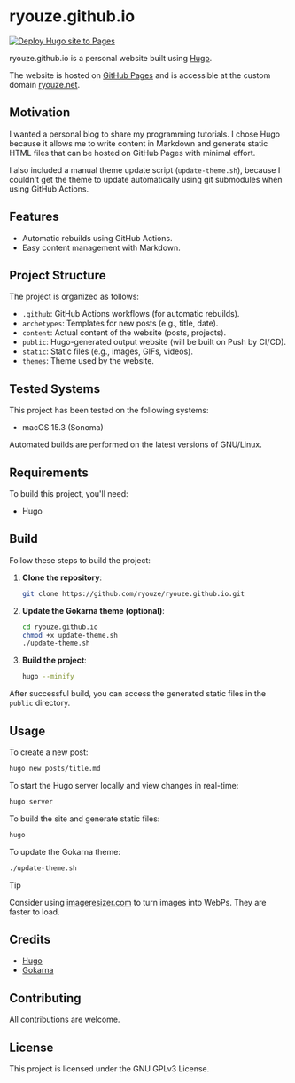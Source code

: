 # ryouze.github.io

[![Deploy Hugo site to Pages](https://github.com/ryouze/ryouze.github.io/actions/workflows/hugo.yml/badge.svg)](https://github.com/ryouze/ryouze.github.io/actions/workflows/hugo.yml)

ryouze.github.io is a personal website built using [Hugo](https://gohugo.io/).

The website is hosted on [GitHub Pages](https://pages.github.com/) and is accessible at the custom domain [ryouze.net](https://ryouze.net/).


## Motivation

I wanted a personal blog to share my programming tutorials. I chose Hugo because it allows me to write content in Markdown and generate static HTML files that can be hosted on GitHub Pages with minimal effort.

I also included a manual theme update script (`update-theme.sh`), because I couldn't get the theme to update automatically using git submodules when using GitHub Actions.


## Features

- Automatic rebuilds using GitHub Actions.
- Easy content management with Markdown.


## Project Structure

The project is organized as follows:

- `.github`: GitHub Actions workflows (for automatic rebuilds).
- `archetypes`: Templates for new posts (e.g., title, date).
- `content`: Actual content of the website (posts, projects).
- `public`: Hugo-generated output website (will be built on Push by CI/CD).
- `static`: Static files (e.g., images, GIFs, videos).
- `themes`: Theme used by the website.


## Tested Systems

This project has been tested on the following systems:

- macOS 15.3 (Sonoma)

Automated builds are performed on the latest versions of GNU/Linux.


## Requirements

To build this project, you'll need:

- Hugo


## Build

Follow these steps to build the project:

1. **Clone the repository**:

    ```sh
    git clone https://github.com/ryouze/ryouze.github.io.git
    ```

2. **Update the Gokarna theme (optional)**:

    ```sh
    cd ryouze.github.io
    chmod +x update-theme.sh
    ./update-theme.sh
    ```

3. **Build the project**:

    ```sh
    hugo --minify
    ```

After successful build, you can access the generated static files in the `public` directory.


## Usage

To create a new post:

```sh
hugo new posts/title.md
```

To start the Hugo server locally and view changes in real-time:

```sh
hugo server
```

To build the site and generate static files:

```sh
hugo
```

To update the Gokarna theme:

```sh
./update-theme.sh
```

> [!TIP]
> Consider using [imageresizer.com](https://imageresizer.com/) to turn images into WebPs. They are faster to load.


## Credits

- [Hugo](https://gohugo.io/)
- [Gokarna](https://github.com/526avijitgupta/gokarna)


## Contributing

All contributions are welcome.


## License

This project is licensed under the GNU GPLv3 License.
